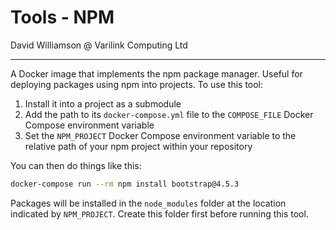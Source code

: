 # Tools - NPM

David Williamson @ Varilink Computing Ltd

------

A Docker image that implements the npm package manager. Useful for deploying packages using npm into projects. To use this tool:

1. Install it into a project as a submodule
2. Add the path to its `docker-compose.yml` file to the `COMPOSE_FILE` Docker Compose environment variable
3. Set the `NPM_PROJECT` Docker Compose environment variable to the relative path of your npm project within your repository

You can then do things like this:

```bash
docker-compose run --rm npm install bootstrap@4.5.3
```

Packages will be installed in the `node_modules` folder at the location indicated by `NPM_PROJECT`. Create this folder first before running this tool.
